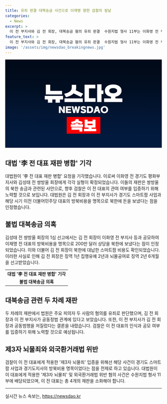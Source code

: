 ```yaml
---
title: 유죄 판결 대북송금 사건으로 이재명 향한 검찰의 칼날
categories:
  - News
excerpt: >
  이 전 부지사와 김 전 회장, 대북송금 혐의 유죄 판결  수원지법 형사 11부는 이화영 전 부지사와 김성태 전 쌍방울 회장의 재판에서 대북송금과 관련해 실형을 선고했다. 이들의 공모로 북한에 돈을 보낸 것으로 인정되며, 검찰은 이 전 대표의 인식과 공모 여부를 조명할 예정이다. 두 차례 재판에서 대북송금을 유죄로 판단한 법원은 김 전 회장과 이 전 부지사의 공동범행을 인정했으며, 이 대표는 총 4개의 재판을 소화해야 할 전망이다.
feature_text: >
  이 전 부지사와 김 전 회장, 대북송금 혐의 유죄 판결  수원지법 형사 11부는 이화영 전 부지사와 김성태 전 쌍방울 회장의 재판에서 대북송금과 관련해 실형을 선고했다. 이들의 공모로 북한에 돈을 보낸 것으로 인정되며, 검찰은 이 전 대표의 인식과 공모 여부를 조명할 예정이다. 두 차례 재판에서 대북송금을 유죄로 판단한 법원은 김 전 회장과 이 전 부지사의 공동범행을 인정했으며, 이 대표는 총 4개의 재판을 소화해야 할 전망이다.
image: '/assets/img/newsdao_breakingnews.jpg'
---
```


<p><img src="/assets/img/newsdao_breakingnews.jpg" alt="ontimetimes 속보" /></p>

<h2 data-ke-size="size26">대법 '李 전 대표 재판 병합' 기각</h2>

<p data-ke-size="size16">대법원이 '李 전 대표 재판 병합' 요청을 기각했습니다. 이로써 이화영 전 경기도 평화부지사와 김성태 전 쌍방울 회장에게 각각 실형이 확정되었습니다. 이들의 재판은 쌍방울의 북한 송금과 관련된 사안으로, 향후 검찰은 이 전 대표의 관여 여부를 입증하기 위해 노력할 것으로 보입니다. 대법원은 김 전 회장과 이 전 부지사가 경기도 스마트팜 사업과 해당 시기 이전 더불어민주당 대표의 방북비용을 명목으로 북한에 돈을 보냈다는 점을 인정했습니다.</p>

<h2 data-ke-size="size26">불법 대북송금 의혹</h2>

<p data-ke-size="size16">김성태 전 쌍방울 회장의 1심 선고에서는 김 전 회장이 이화영 전 부지사 등과 공모하여 이재명 전 대표의 방북비용을 명목으로 200만 달러 상당을 북한에 보냈다는 점이 인정되었습니다. 이와 더불어 김 전 회장이 북한에 대납한 스마트팜 비용도 확인되었습니다. 이러한 사실로 인해 김 전 회장은 징역 1년 집행유예 2년과 뇌물공여로 징역 2년 6개월을 선고받았습니다.</p>

<table>
    <tr>
        <td style="text-align: center; height: 17px;"><b>대법 '李 전 대표 재판 병합' 기각</b></td>
    </tr>
    <tr>
        <td style="text-align: center; height: 17px;"><b>불법 대북송금 의혹</b></td>
    </tr>
</table>

<h2 data-ke-size="size26">대북송금 관련 두 차례 재판</h2>

<p data-ke-size="size16">두 차례의 재판에서 법원은 주요 피의자 두 사람의 혐의를 유죄로 판단했으며, 김 전 회장과 이 전 부지사가 공동정범 관계에 있다고 보았습니다. 또한, 이 전 부지사가 김 전 회장과 공동범행을 저질렀다는 결론을 내렸습니다. 검찰은 이 전 대표의 인식과 공모 여부를 입증하기 위해 노력할 것으로 예상됩니다.</p>

<h2 data-ke-size="size26">제3자 뇌물죄와 외국환거래법 위반</h2>

<p data-ke-size="size16">검찰이 이 전 대표에게 적용한 '제3자 뇌물죄' 입증을 위해선 해당 사건이 경기도 스마트팜 사업과 경기도지사의 방북비용 명목이었다는 점을 전제로 하고 있습니다. 대법원이 이 대표에게 적용한 '제3자 뇌물죄' 및 외국환거래법 위반 혐의 사건은 수원지법 형사 11부에 배당되었으며, 이 전 대표는 총 4개의 재판을 소화해야 합니다.</p>

<hr>

<p data-ke-size="size16"></p>
실시간 뉴스 속보는, <a href="https://newsdao.kr" rel="dofollow">https://newsdao.kr</a>


